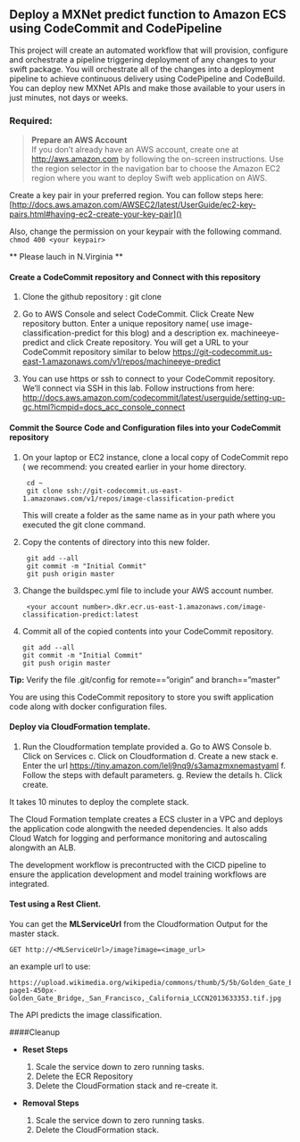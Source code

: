 ## Deploy a MXNet predict function to Amazon ECS using CodeCommit and CodePipeline

This project will create an automated workflow that will provision, configure and orchestrate a pipeline triggering deployment of any changes to your swift package. You will orchestrate all of the changes into a deployment pipeline to achieve continuous delivery using CodePipeline and CodeBuild. You can deploy new MXNet APIs and make those available to your users in just minutes, not days or weeks.


### Required:

> **Prepare an AWS Account**  
> If you don’t already have an AWS account, create one at http://aws.amazon.com by following the on-screen instructions.
> Use the region selector in the navigation bar to choose the Amazon EC2 region where you want to deploy Swift web application on AWS.

Create a key pair in your preferred region.
You can follow steps here: [http://docs.aws.amazon.com/AWSEC2/latest/UserGuide/ec2-key-pairs.html#having-ec2-create-your-key-pair]()

Also, change the permission on your keypair with the following command.
`chmod 400 <your keypair>`

** Please lauch in N.Virginia **

#### Create a CodeCommit repository and Connect with this repository

1.	Clone the github repository : git clone <repo>

2.	Go to AWS Console and select CodeCommit. Click Create New repository button. Enter a unique repository name( use image-classification-predict for this blog) and a description ex. machineeye-predict and click Create repository. You will get a URL to your CodeCommit repository similar to below https://git-codecommit.us-east-1.amazonaws.com/v1/repos/machineeye-predict

3.	You can use https or ssh to connect to your CodeCommit repository. We’ll connect via SSH in this lab.  Follow instructions from here: http://docs.aws.amazon.com/codecommit/latest/userguide/setting-up-gc.html?icmpid=docs_acc_console_connect
 
#### Commit the Source Code and Configuration files into your CodeCommit repository
1. On your laptop or EC2 instance, clone a local copy of CodeCommit repo ( we recommend:  you created earlier in your home directory.

		cd ~
		git clone ssh://git-codecommit.us-east-1.amazonaws.com/v1/repos/image-classification-predict
	
	This will create a folder as the same name as in your path where you executed the git clone command.

1. Copy the contents of <image-classification-predict >directory into this new folder.

	    git add --all
	    git commit -m "Initial Commit"
	    git push origin master  
	    
1. Change the buildspec.yml file to include your AWS account number.

 		<your account number>.dkr.ecr.us-east-1.amazonaws.com/image-classification-predict:latest
   
2.	Commit all of the copied contents into your CodeCommit repository.

	    git add --all
	    git commit -m "Initial Commit"
	    git push origin master  
    
**Tip:** Verify the file .git/config for remote==”origin” and branch==”master”

You are using this CodeCommit repository to store you swift application code along with docker configuration files.

#### Deploy via CloudFormation template.

1.	Run the Cloudformation template provided
	a.	Go to AWS Console
	b.	Click on Services
	c.	Click on Cloudformation
	d.	Create a new stack
	e.	Enter the url <https://tiny.amazon.com/lelj9nq9/s3amazmxnemastyaml> 
	f.	Follow the steps with default parameters.
	g.	Review the details
	h.	Click create.
	
It takes 10 minutes to deploy the complete stack.

The Cloud Formation template creates a ECS cluster in a VPC and deploys the application code alongwith the needed dependencies. It also adds Cloud Watch for logging and performance monitoring and autoscaling alongwith an ALB.

The development workflow is precontructed with the CICD pipeline to ensure the application development and model training workflows are integrated.

#### Test using a Rest Client.

You can get the **MLServiceUrl** from the Cloudformation Output for the master stack.

	GET http://<MLServiceUrl>/image?image=<image_url>

an example url to use: 

	https://upload.wikimedia.org/wikipedia/commons/thumb/5/5b/Golden_Gate_Bridge,_San_Francisco,_California_LCCN2013633353.tif/lossy-page1-450px-Golden_Gate_Bridge,_San_Francisco,_California_LCCN2013633353.tif.jpg

The API predicts the image classification.

####Cleanup

* **Reset Steps**
	1.	Scale the service down to zero running tasks.
	2.  Delete the ECR Repository
	3.	Delete the CloudFormation stack and re-create it.

* **Removal Steps**
	1.	Scale the service down to zero running tasks.
	2.	Delete the CloudFormation stack.

